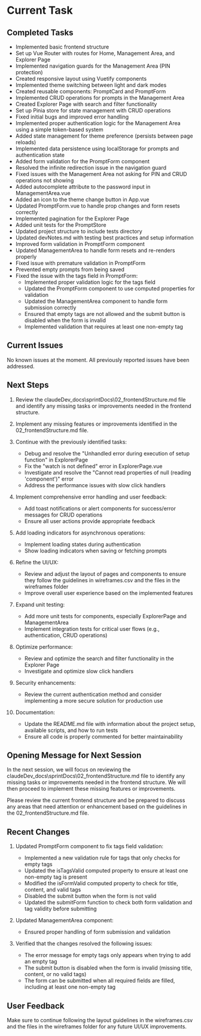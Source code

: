 # Current Task

## Completed Tasks

- Implemented basic frontend structure
- Set up Vue Router with routes for Home, Management Area, and Explorer Page
- Implemented navigation guards for the Management Area (PIN protection)
- Created responsive layout using Vuetify components
- Implemented theme switching between light and dark modes
- Created reusable components: PromptCard and PromptForm
- Implemented CRUD operations for prompts in the Management Area
- Created Explorer Page with search and filter functionality
- Set up Pinia store for state management with CRUD operations
- Fixed initial bugs and improved error handling
- Implemented proper authentication logic for the Management Area using a simple token-based system
- Added state management for theme preference (persists between page reloads)
- Implemented data persistence using localStorage for prompts and authentication state
- Added form validation for the PromptForm component
- Resolved the infinite redirection issue in the navigation guard
- Fixed issues with the Management Area not asking for PIN and CRUD operations not showing
- Added autocomplete attribute to the password input in ManagementArea.vue
- Added an icon to the theme change button in App.vue
- Updated PromptForm.vue to handle prop changes and form resets correctly
- Implemented pagination for the Explorer Page
- Added unit tests for the PromptStore
- Updated project structure to include tests directory
- Updated devNotes.md with testing best practices and setup information
- Improved form validation in PromptForm component
- Updated ManagementArea to handle form resets and re-renders properly
- Fixed issue with premature validation in PromptForm
- Prevented empty prompts from being saved
- Fixed the issue with the tags field in PromptForm:
  - Implemented proper validation logic for the tags field
  - Updated the PromptForm component to use computed properties for validation
  - Updated the ManagementArea component to handle form submission correctly
  - Ensured that empty tags are not allowed and the submit button is disabled when the form is invalid
  - Implemented validation that requires at least one non-empty tag

## Current Issues

No known issues at the moment. All previously reported issues have been addressed.

## Next Steps

1. Review the claudeDev_docs\sprintDocs\02_frontendStructure.md file and identify any missing tasks or improvements needed in the frontend structure.

2. Implement any missing features or improvements identified in the 02_frontendStructure.md file.

3. Continue with the previously identified tasks:
   - Debug and resolve the "Unhandled error during execution of setup function" in ExplorerPage
   - Fix the "watch is not defined" error in ExplorerPage.vue
   - Investigate and resolve the "Cannot read properties of null (reading 'component')" error
   - Address the performance issues with slow click handlers

4. Implement comprehensive error handling and user feedback:
   - Add toast notifications or alert components for success/error messages for CRUD operations
   - Ensure all user actions provide appropriate feedback

5. Add loading indicators for asynchronous operations:
   - Implement loading states during authentication
   - Show loading indicators when saving or fetching prompts

6. Refine the UI/UX:
   - Review and adjust the layout of pages and components to ensure they follow the guidelines in wireframes.csv and the files in the wireframes folder
   - Improve overall user experience based on the implemented features

7. Expand unit testing:
   - Add more unit tests for components, especially ExplorerPage and ManagementArea
   - Implement integration tests for critical user flows (e.g., authentication, CRUD operations)

8. Optimize performance:
   - Review and optimize the search and filter functionality in the Explorer Page
   - Investigate and optimize slow click handlers

9. Security enhancements:
   - Review the current authentication method and consider implementing a more secure solution for production use

10. Documentation:
    - Update the README.md file with information about the project setup, available scripts, and how to run tests
    - Ensure all code is properly commented for better maintainability

## Opening Message for Next Session

In the next session, we will focus on reviewing the claudeDev_docs\sprintDocs\02_frontendStructure.md file to identify any missing tasks or improvements needed in the frontend structure. We will then proceed to implement these missing features or improvements.

Please review the current frontend structure and be prepared to discuss any areas that need attention or enhancement based on the guidelines in the 02_frontendStructure.md file.

## Recent Changes

1. Updated PromptForm component to fix tags field validation:
   - Implemented a new validation rule for tags that only checks for empty tags
   - Updated the isTagsValid computed property to ensure at least one non-empty tag is present
   - Modified the isFormValid computed property to check for title, content, and valid tags
   - Disabled the submit button when the form is not valid
   - Updated the submitForm function to check both form validation and tag validity before submitting

2. Updated ManagementArea component:
   - Ensured proper handling of form submission and validation

3. Verified that the changes resolved the following issues:
   - The error message for empty tags only appears when trying to add an empty tag
   - The submit button is disabled when the form is invalid (missing title, content, or no valid tags)
   - The form can be submitted when all required fields are filled, including at least one non-empty tag

## User Feedback

Make sure to continue following the layout guidelines in the wireframes.csv and the files in the wireframes folder for any future UI/UX improvements.
